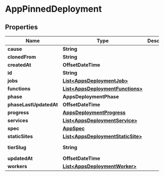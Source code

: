 

# AppPinnedDeployment


## Properties

| Name | Type | Description | Notes |
|------------ | ------------- | ------------- | -------------|
|**cause** | **String** |  |  [optional] |
|**clonedFrom** | **String** |  |  [optional] |
|**createdAt** | **OffsetDateTime** |  |  [optional] |
|**id** | **String** |  |  [optional] |
|**jobs** | [**List&lt;AppsDeploymentJob&gt;**](AppsDeploymentJob.md) |  |  [optional] |
|**functions** | [**List&lt;AppsDeploymentFunctions&gt;**](AppsDeploymentFunctions.md) |  |  [optional] |
|**phase** | **AppsDeploymentPhase** |  |  [optional] |
|**phaseLastUpdatedAt** | **OffsetDateTime** |  |  [optional] |
|**progress** | [**AppsDeploymentProgress**](AppsDeploymentProgress.md) |  |  [optional] |
|**services** | [**List&lt;AppsDeploymentService&gt;**](AppsDeploymentService.md) |  |  [optional] |
|**spec** | [**AppSpec**](AppSpec.md) |  |  [optional] |
|**staticSites** | [**List&lt;AppsDeploymentStaticSite&gt;**](AppsDeploymentStaticSite.md) |  |  [optional] |
|**tierSlug** | **String** |  |  [optional] [readonly] |
|**updatedAt** | **OffsetDateTime** |  |  [optional] |
|**workers** | [**List&lt;AppsDeploymentWorker&gt;**](AppsDeploymentWorker.md) |  |  [optional] |



